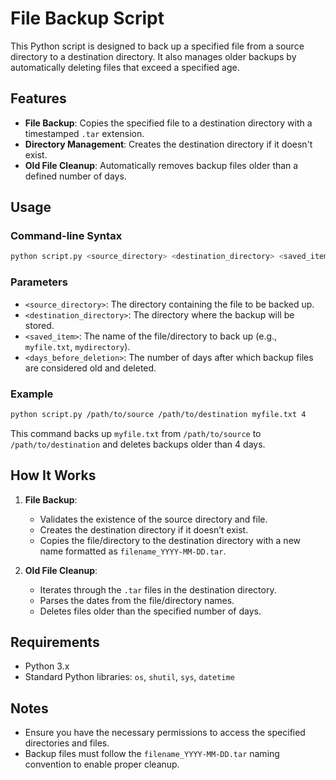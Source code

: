 # File Backup Script

This Python script is designed to back up a specified file from a source directory to a destination directory. It also manages older backups by automatically deleting files that exceed a specified age.

## Features

- **File Backup**: Copies the specified file to a destination directory with a timestamped `.tar` extension.
- **Directory Management**: Creates the destination directory if it doesn't exist.
- **Old File Cleanup**: Automatically removes backup files older than a defined number of days.

## Usage

### Command-line Syntax
```bash
python script.py <source_directory> <destination_directory> <saved_item> <days_before_deletion>
```

### Parameters
- `<source_directory>`: The directory containing the file to be backed up.
- `<destination_directory>`: The directory where the backup will be stored.
- `<saved_item>`: The name of the file/directory to back up (e.g., `myfile.txt`, `mydirectory`).
- `<days_before_deletion>`: The number of days after which backup files are considered old and deleted.

### Example
``` bash
python script.py /path/to/source /path/to/destination myfile.txt 4
```

This command backs up `myfile.txt` from `/path/to/source` to `/path/to/destination` and deletes backups older than 4 days.

## How It Works

1. **File Backup**:
   - Validates the existence of the source directory and file.
   - Creates the destination directory if it doesn’t exist.
   - Copies the file/directory to the destination directory with a new name formatted as `filename_YYYY-MM-DD.tar`.

2. **Old File Cleanup**:
   - Iterates through the `.tar` files in the destination directory.
   - Parses the dates from the file/directory names.
   - Deletes files older than the specified number of days.

## Requirements

- Python 3.x
- Standard Python libraries: `os`, `shutil`, `sys`, `datetime`

## Notes

- Ensure you have the necessary permissions to access the specified directories and files.
- Backup files must follow the `filename_YYYY-MM-DD.tar` naming convention to enable proper cleanup.